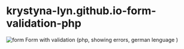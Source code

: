 # krystyna-lyn.github.io-form-validation-php
<img src="https://github.com/krystyna-lyn/krystyna-lyn.github.io-form-validation-php/blob/master/form.JPG" alt="form">
Form with validation (php, showing errors, german lenguage )
